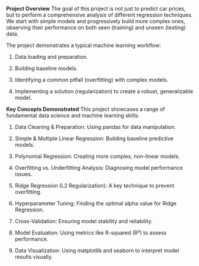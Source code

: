 **Project Overview**
The goal of this project is not just to predict car prices, but to perform a comprehensive analysis of different regression techniques. We start with simple models and progressively build more complex ones, observing their performance on both seen (training) and unseen (testing) data.

The project demonstrates a typical machine learning workflow:

1) Data loading and preparation.

2) Building baseline models.

3) Identifying a common pitfall (overfitting) with complex models.

4) Implementing a solution (regularization) to create a robust, generalizable model.


**Key Concepts Demonstrated**
This project showcases a range of fundamental data science and machine learning skills:

1) Data Cleaning & Preparation: Using pandas for data manipulation.

2) Simple & Multiple Linear Regression: Building baseline predictive models.

3) Polynomial Regression: Creating more complex, non-linear models.

4) Overfitting vs. Underfitting Analysis: Diagnosing model performance issues.

5) Ridge Regression (L2 Regularization): A key technique to prevent overfitting.

6) Hyperparameter Tuning: Finding the optimal alpha value for Ridge Regression.

7) Cross-Validation: Ensuring model stability and reliability.

8) Model Evaluation: Using metrics like R-squared (R²) to assess performance.

9) Data Visualization: Using matplotlib and seaborn to interpret model results visually.

